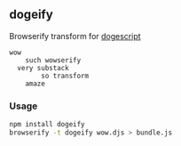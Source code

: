 ## dogeify

Browserify transform for [dogescript](https://github.com/remixz/dogescript)

```
wow
    such wowserify
  very substack 
        so transform
    amaze
```

### Usage

```bash
npm install dogeify
browserify -t dogeify wow.djs > bundle.js
```
